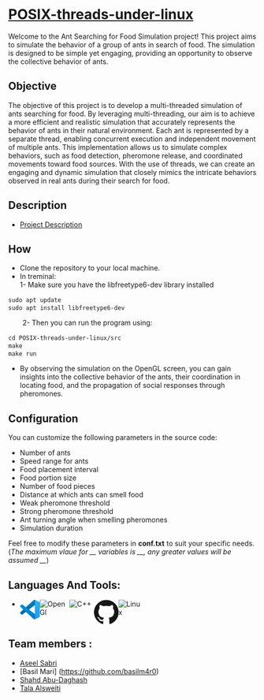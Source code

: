 # [POSIX-threads-under-linux](https://drive.google.com/file/d/1IiIrwXxUiTITYHnC0SMWzM9S8M4Aq6FB/view?usp=sharing)
Welcome to the Ant Searching for Food Simulation project! This project aims to simulate the behavior of a group of ants in search of food. The simulation is designed to be simple yet engaging, providing an opportunity to observe the collective behavior of ants.

## Objective
The objective of this project is to develop a multi-threaded simulation of ants searching for food. By leveraging multi-threading, our aim is to achieve a more efficient and realistic simulation that accurately represents the behavior of ants in their natural environment. Each ant is represented by a separate thread, enabling concurrent execution and independent movement of multiple ants. This implementation allows us to simulate complex behaviors, such as food detection, pheromone release, and coordinated movements toward food sources. With the use of threads, we can create an engaging and dynamic simulation that closely mimics the intricate behaviors observed in real ants during their search for food.

## Description  
- [Project Description](https://drive.google.com/file/d/1IiIrwXxUiTITYHnC0SMWzM9S8M4Aq6FB/view?usp=sharing)

 ## How 
 - Clone the repository to your local machine.
 - In treminal:  </br>
1- Make sure you have the libfreetype6-dev library installed   </br>
  ```
 sudo apt update
 sudo apt install libfreetype6-dev
 ```
&emsp; &ensp; 2- Then you can run the program using:

 ```
 cd POSIX-threads-under-linux/src
 make
 make run
 ```
 - By observing the simulation on the OpenGL screen, you can gain insights into the collective behavior of the ants, their coordination in locating food, and the propagation of social responses through pheromones.
 
## Configuration
You can customize the following parameters in the source code:

* Number of ants
* Speed range for ants
* Food placement interval
* Food portion size
* Number of food pieces
* Distance at which ants can smell food
* Weak pheromone threshold
* Strong pheromone threshold
* Ant turning angle when smelling pheromones
* Simulation duration

Feel free to modify these parameters in **conf.txt** to suit your specific needs.</br>
(*The maximum vlaue for __ variables is __, any greater values will be assumed __*)

## Languages And Tools:

- <img align="left" alt="Visual Studio Code" width="40px" src="https://raw.githubusercontent.com/github/explore/80688e429a7d4ef2fca1e82350fe8e3517d3494d/topics/visual-studio-code/visual-studio-code.png" /> <img align="left" alt=  "OpenGl" width="60px" src="https://upload.wikimedia.org/wikipedia/commons/e/e9/Opengl-logo.svg" /><img align="left" alt="C++" width="50px" src="https://upload.wikimedia.org/wikipedia/commons/1/18/ISO_C%2B%2B_Logo.svg" /><img align="left" alt="GitHub" width="50px" src="https://raw.githubusercontent.com/github/explore/78df643247d429f6cc873026c0622819ad797942/topics/github/github.png" /> <img align="left" alt="Linux" width="50px" src="https://upload.wikimedia.org/wikipedia/commons/thumb/3/35/Tux.svg/800px-Tux.svg.png" /> 

<br/>


## Team members :
- [Aseel Sabri](https://github.com/Aseel-Sabri)
- [Basil Mari] (https://github.com/basilm4r0)
- [Shahd Abu-Daghash](https://github.com/shahdDaghash)
- [Tala Alsweiti](https://github.com/talaalsweiti)
